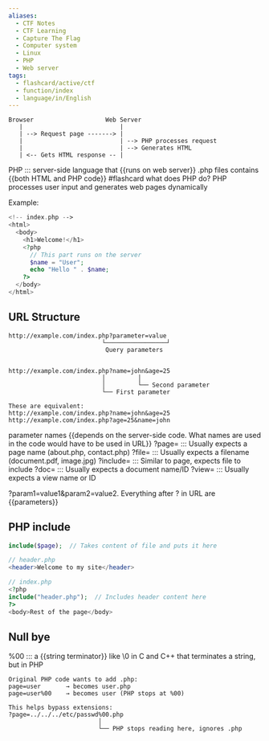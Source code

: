 ```yaml
---
aliases:
  - CTF Notes
  - CTF Learning
  - Capture The Flag
  - Computer system
  - Linux
  - PHP
  - Web server
tags:
  - flashcard/active/ctf
  - function/index
  - language/in/English
---
```


```
Browser                    Web Server
   |                           |
   | --> Request page -------> |
   |                           | --> PHP processes request
   |                           | --> Generates HTML
   | <-- Gets HTML response -- |
```

PHP ::: server-side language that {{runs on web server}} <!--SR:!2000-01-01,1,250!2024-12-02,1,230-->
.php files contains {{both HTML and PHP code}}
#flashcard what does PHP do?
PHP processes user input and generates web pages dynamically

Example:

```php 
<!-- index.php -->
<html>
  <body>
    <h1>Welcome!</h1>
    <?php
      // This part runs on the server
      $name = "User";
      echo "Hello " . $name;
    ?>
  </body>
</html>
```

## URL Structure
```
http://example.com/index.php?parameter=value
                          └─────────────────┘
                           Query parameters


http://example.com/index.php?name=john&age=25
                          │         │
                          │         └── Second parameter
                          └── First parameter

These are equivalent:
http://example.com/index.php?name=john&age=25
http://example.com/index.php?age=25&name=john
```
parameter names {{depends on the server-side code. What names are used in the code would have to be used in URL}}
?page=     :::  Usually expects a page name (about.php, contact.php)
?file=     :::  Usually expects a filename (document.pdf, image.jpg)
?include=  :::  Similar to page, expects file to include <!--SR:!2024-12-02,1,230!2000-01-01,1,250-->
?doc=      :::  Usually expects a document name/ID <!--SR:!2000-01-01,1,250!2024-12-04,1,210-->
?view=     :::  Usually expects a view name or ID


?param1=value1&param2=value2. Everything after ? in URL are {{parameters}} <!--SR:!2024-12-02,1,230-->

## PHP include

```php
include($page);  // Takes content of file and puts it here

// header.php
<header>Welcome to my site</header>

// index.php
<?php
include("header.php");  // Includes header content here
?>
<body>Rest of the page</body>
```

## Null bye 
%00 ::: a {{string terminator}} like \0 in C and C++ that terminates a string, but in PHP <!--SR:!2024-12-02,1,230!2000-01-01,1,250-->


```
Original PHP code wants to add .php:
page=user       → becomes user.php
page=user%00    → becomes user (PHP stops at %00)

This helps bypass extensions:
?page=../../../etc/passwd%00.php
                         │
                         └── PHP stops reading here, ignores .php
```                         

